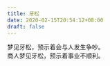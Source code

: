 ```yaml
---
title: 牙松
date: 2020-02-15T20:54:12+08:00
draft: false
---
```


梦见牙松，预示着会与人发生争吵。<br>
商人梦见牙松，预示着事业不顺利。<br>
